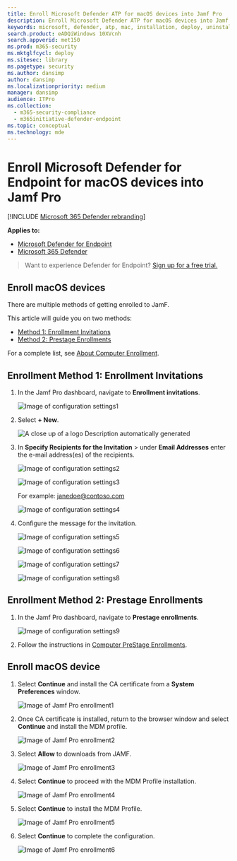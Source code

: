 ```yaml
---
title: Enroll Microsoft Defender ATP for macOS devices into Jamf Pro
description: Enroll Microsoft Defender ATP for macOS devices into Jamf Pro
keywords: microsoft, defender, atp, mac, installation, deploy, uninstallation, intune, jamfpro, macos, catalina, mojave, high sierra
search.product: eADQiWindows 10XVcnh
search.appverid: met150
ms.prod: m365-security
ms.mktglfcycl: deploy
ms.sitesec: library
ms.pagetype: security
ms.author: dansimp
author: dansimp
ms.localizationpriority: medium
manager: dansimp
audience: ITPro
ms.collection: 
  - m365-security-compliance
  - m365initiative-defender-endpoint
ms.topic: conceptual
ms.technology: mde
---
```


# Enroll Microsoft Defender for Endpoint for macOS devices into Jamf Pro 

[!INCLUDE [Microsoft 365 Defender rebranding](../../includes/microsoft-defender.md)]


**Applies to:**
- [Microsoft Defender for Endpoint](https://go.microsoft.com/fwlink/p/?linkid=2154037)
- [Microsoft 365 Defender](https://go.microsoft.com/fwlink/p/?linkid=2118804)

> Want to experience Defender for Endpoint? [Sign up for a free trial.](https://www.microsoft.com/microsoft-365/windows/microsoft-defender-atp?ocid=docs-wdatp-investigateip-abovefoldlink)

## Enroll macOS devices

There are multiple methods of getting enrolled to JamF.

This article will guide you on two methods:

- [Method 1:  Enrollment Invitations](#enrollment-method-1-enrollment-invitations)
- [Method 2:  Prestage Enrollments](#enrollment-method-2-prestage-enrollments)

For a complete list, see [About Computer Enrollment](https://docs.jamf.com/9.9/casper-suite/administrator-guide/About_Computer_Enrollment.html).


## Enrollment Method 1: Enrollment Invitations

1. In the Jamf Pro dashboard, navigate to **Enrollment invitations**.

    ![Image of configuration settings1](images/a347307458d6a9bbfa88df7dbe15398f.png)

2. Select **+ New**.

    ![A close up of a logo Description automatically generated](images/b6c7ad56d50f497c38fc14c1e315456c.png)

3. In **Specify Recipients for the Invitation** > under **Email Addresses** enter the e-mail address(es) of the recipients.

    ![Image of configuration settings2](images/718b9d609f9f77c8b13ba88c4c0abe5d.png)

    ![Image of configuration settings3](images/ae3597247b6bc7c5347cf56ab1e820c0.png)

    For example: janedoe@contoso.com

    ![Image of configuration settings4](images/4922c0fcdde4c7f73242b13bf5e35c19.png)

4. Configure the message for the invitation.

    ![Image of configuration settings5](images/ce580aec080512d44a37ff8e82e5c2ac.png)

    ![Image of configuration settings6](images/5856b765a6ce677caacb130ca36b1a62.png)

    ![Image of configuration settings7](images/3ced5383a6be788486d89d407d042f28.png)

    ![Image of configuration settings8](images/54be9c6ed5b24cebe628dc3cd9ca4089.png)

## Enrollment Method 2: Prestage Enrollments

1. In the Jamf Pro dashboard, navigate to **Prestage enrollments**.

    ![Image of configuration settings9](images/6fd0cb2bbb0e60a623829c91fd0826ab.png)

2. Follow the instructions in [Computer PreStage Enrollments](https://docs.jamf.com/9.9/casper-suite/administrator-guide/Computer_PreStage_Enrollments.html).

## Enroll macOS device

1. Select **Continue** and install the CA certificate from a **System Preferences** window.

    ![Image of Jamf Pro enrollment1](images/jamfpro-ca-certificate.png)

2. Once CA certificate is installed, return to the browser window and select **Continue** and install the MDM profile. 

    ![Image of Jamf Pro enrollment2](images/jamfpro-install-mdm-profile.png)

3. Select **Allow** to downloads from JAMF.

    ![Image of Jamf Pro enrollment3](images/jamfpro-download.png)

4. Select **Continue** to proceed with the MDM Profile installation. 

    ![Image of Jamf Pro enrollment4](images/jamfpro-install-mdm.png)

5. Select **Continue** to install the MDM Profile.

    ![Image of Jamf Pro enrollment5](images/jamfpro-mdm-unverified.png)

6. Select **Continue**  to complete the configuration. 

    ![Image of Jamf Pro enrollment6](images/jamfpro-mdm-profile.png)
